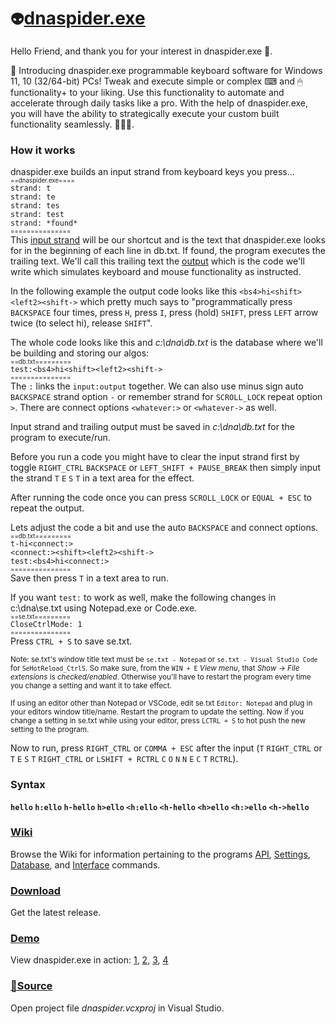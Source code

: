 # `👽`[dnaspider.exe](https://github.com/dnaspider/dna/releases "Download open source dnaspider.exe")
Hello Friend, and thank you for your interest in dnaspider.exe 🙏.

🥁 Introducing dnaspider.exe programmable keyboard software for Windows 11, 10 (32/64-bit) PCs! Tweak and execute simple or complex ⌨ and 🖱 functionality+ to your liking. Use this functionality to automate and accelerate through daily tasks like a pro. With the help of dnaspider.exe, you will have the ability to strategically execute your custom built functionality seamlessly. 🦾🤖🦾.
<h3>How it works</h3>

dnaspider.exe builds an input strand from keyboard keys you press... 
<br><sub><sub>==dnaspider.exe====</sub></sub>
<br><span title="The [T] key on the keyboard was pressed">`strand: t`</span>
<br><span title="The [E] key on the keyboard was pressed">`strand: te`</span>
<br><span title="The [S] key on the keyboard was pressed">`strand: tes`</span>
<br><span title="The [T] key on the keyboard was pressed">`strand: test`</span>
<br><span title="The input sequence [test] was found in the &#13;beginning of one of the lines in db.txt.&#13;Running trailing output...">`strand: *found*`</span>
<br><sup><sup>===============</sup></sup>
<br>This [input strand](https://github.com/dnaspider/dna/wiki/Input-map "View input strand map") will be our shortcut and is the text that dnaspider.exe looks for in the beginning of each line in <span title="Database">db.txt</span>. If found, the program executes the trailing text. We'll call this trailing text the <a href="https://github.com/dnaspider/dna/wiki/api" title="Application programming interface">output</a> which is the code we'll write which simulates keyboard and mouse functionality as instructed. 

In the following example the output code looks like this `<bs4>hi<shift><left2><shift->` which pretty much says to "programmatically press `BACKSPACE` four times, press `H`, press `I`, press (hold) `SHIFT`, press `LEFT` arrow twice (to select hi), release `SHIFT`".

The whole code looks like this and <em>c:\dna\db.txt</em> is the database where we'll be building and storing our algos:
<br><sub><sub><span title="Database: c:\dna\db.txt">==db.txt=========</span></sub></sub>
<br>`test:<bs4>hi<shift><left2><shift->`
<br><sup><sup>===============</sup></sup>
<br>The `:` links the <span title="strand:api">`input:output`</span> together. We can also use minus sign auto `BACKSPACE` strand option <span title="test-">`-`</span> or remember strand for `SCROLL_LOCK` repeat option <span title="test>">`>`</span>. There are connect options <span title="Press: RIGHT_CTRL, W, H, A, T, E, V, E, R">`<whatever:>`</span> or <span title="Press: RIGHT_CTRL, W, H, A, T, E, V, E, R">`<whatever->`</span> as well.

Input strand and trailing output must be saved in <em title="Change c:\dna\se.txt > Database: c:\dna\db.txt for a different location or file name.&#13;e.g., Database: c:\Users\USER_NAME\OneDrive\dna\database.htm">c:\dna\db.txt</em> for the program to execute/run.

Before you run a code you might have to clear the input strand first by toggle `RIGHT_CTRL` `BACKSPACE` or `LEFT_SHIFT + PAUSE_BREAK` then simply input the strand `T` `E` `S` `T` in a text area for the effect.

After running the code once you can press `SCROLL_LOCK` or `EQUAL + ESC` to repeat the output.

Lets adjust the code a bit and use the auto <span title="-">`BACKSPACE`</span> and <span title="<connect:> or <connect->">connect</span> options.
<br><sub><sub><span title="Database: c:\dna\db.txt">==db.txt=========</span></sub></sub>
<br>`t-hi<connect:>`
<br>`<connect:><shift><left2><shift->`
<br>`test:<bs4>hi<connect:>`
<br><sup><sup>===============</sup></sup>
<br>Save then press `T` in a text area to run.

If you want <span title="Line 3">`test:`</span> to work as well, make the following changes in <span title="Settings">c:\dna\se.txt</span> using <span title="se.txt - Notepad">Notepad.exe</span> or <span title="se.txt - Visual Studio Code">Code.exe</span>.
<br><sub><sub><span title="Settings: c:\dna\se.txt">==se.txt=========</span></sub></sub>
<br><span title="CloseCtrlMode: True">`CloseCtrlMode: 1`</span>
<br><sup><sup>===============</sup></sup>
<br>Press `CTRL + S` to save <span title="Settings">se.txt</span>.

<sup>Note: se.txt's window title text must be `se.txt - Notepad` or `se.txt - Visual Studio Code` for <span title="se.txt&#13;&#13;Press CTRL + S to hot push saved settings to dnaspider.exe">`SeHotReload_CtrlS`</span>. So make sure, from the `WIN + E` <em>View menu</em>, that <em>Show -> File extensions</em> is <em>checked/enabled</em>. Otherwise you'll have to restart the program every time you change a setting and want it to take effect.
</sup>

<sup>If using an editor other than <span title="Notepad.exe">Notepad</span> or <span title="Visual Studio Code &#13;Code.exe">VSCode</span>, edit se.txt `Editor: Notepad` and plug in your editors window title/name. Restart the program to update the setting. Now if you change a setting in se.txt while using your editor, press `LCTRL + S` to hot push the new setting to the program.</sup>

Now to run, press <span title="se.txt CtrlKey: 163">`RIGHT_CTRL`</span> or `COMMA + ESC` after the input (`T` `RIGHT_CTRL` or `T` `E` `S` `T` `RIGHT_CTRL`  or `LSHIFT + RCTRL` `C` `O` `N` `N` `E` `C` `T` `RCTRL`).
<h3>Syntax</h3>

<strong><span title="Settings&#013;=se.txt==========&#013;StrandLengthMode: 1&#013;StrandLength: 3&#013;CtrlScanOnlyMode: 0&#013;CloseCtrlMode: 0&#013;Ignore_A-Z: 0&#013;===============&#013;&#013;Database&#013;=db.txt==========&#013;hello&#013;===============&#13;&#013;Run&#013;Press H E L in a text area&#13;&#13;Program&#13;=dnaspider.exe=====&#013;strand: h&#013;strand: he&#013;strand: hel&#013;===============">`hello`</span>
 <span title="=se.txt==========&#013;StrandLengthMode: 0&#013;CtrlScanOnlyMode: 0&#013;CloseCtrlMode: 0&#013;Ignore_A-Z: 0&#013;===============&#13;&#13;=db.txt==========&#13;h:ello&#13;===============&#13;&#13;Run&#13;Clear strand then press H&#13;&#13;To clear strand, toggle RIGHT_CTRL, &#13;BACKSPACE, or LEFT_SHIFT + PAUSE_BREAK&#13;&#13;=dnaspider.exe=====&#013;strand: h&#013;===============">`h:ello`</span>
 <span title="Use minus sign for auto BACKSPACE&#13;&#13;=db.txt==========&#13;h-hello&#13;===============&#13;&#13;Run&#13;Clear strand then press H&#13;&#13;=dnaspider.exe=====&#013;strand: h&#013;===============">`h-hello`</span>
 <span title="Use > to remember input strand &#13;for SCROLL_LOCK repeat&#13; &#13;=db.txt==========&#13;h>ello&#13;===============&#13;&#13;Run&#13;Press H&#13;&#13;=dnaspider.exe=====&#013;strand: h&#013;===============">`h>ello`</span>
 <span title="=db.txt==========&#13;<h:ello&#13;===============&#13;&#13;Run&#13;Press RIGHT_CTRL, release RIGHT_CTRL, H&#13;Or press COMMA + ESC, H&#13;&#13;=dnaspider.exe=====&#013;strand: <&#13;strand: <h&#013;===============">`<h:ello`</span>
 <span title="&#13;&#13;=db.txt==========&#13;<h-hello&#13;===============&#13;&#13;Run&#13;Press RIGHT_CTRL, release RIGHT_CTRL, H&#13;&#13;=dnaspider.exe=====&#013;strand: <&#13;strand: <h&#013;===============">`<h-hello`</span>
 <span title="Use > to remember input strand &#13;for SCROLL_LOCK repeat&#13;&#13;=db.txt==========&#13;<h>ello&#13;===============&#13;&#13;Run&#13;Press RIGHT_CTRL, release RIGHT_CTRL, H&#13;&#13;=dnaspider.exe=====&#013;strand: <&#13;strand: <h&#013;===============">`<h>ello`</span>
 <span title="Connect&#13;&#13;=db.txt========&#13;<i-><o->h<h:>!&#13;<o->hello!&#13;<h:>ello&#13;=============&#13;&#13;Run&#13;Press RIGHT_CTRL, release RIGHT_CTRL, I&#13;&#13;=dnaspider.exe=====&#013;strand: <i&#013;===============">`<h:>ello`</span>
 <span title="Infinite loop&#13;&#13;Press ESC to stop or PAUSE_BREAK to pause/resume&#13;&#13;=db.txt==========&#13;<h-><speed:250>hello <h->&#13;===============&#13;&#13;Run&#13;Press RIGHT_CTRL, release RIGHT_CTRL, H&#13;&#13;=dnaspider.exe=====&#013;strand: <&#13;strand: <h&#013;===============">`<h->hello`</span></strong>

<h3><a href="https://github.com/dnaspider/dna/wiki" title="API, db.txt, Settings, Interface">Wiki</a>&nbsp;</h3>

Browse the Wiki for information pertaining to the programs <a href="https://github.com/dnaspider/dna/wiki/api" title="Application programming interface">API</a>, <a href="https://github.com/dnaspider/dna/wiki/settings" title="se.txt">Settings</a>, <a href="https://github.com/dnaspider/dna/wiki/db.txt" title="db.txt">Database</a>, and <a href="https://github.com/dnaspider/dna/wiki/interface" title="UI">Interface</a> commands.

<h3><a href="https://github.com/dnaspider/dna/releases" title="Press [WIN + PAUSE_BREAK] for system type">Download</a>&nbsp;</h3>

Get the latest release.

<h3><a href="https://www.youtube.com/watch?v=OAhHa7FXAnQ">Demo</a></h3>
View dnaspider.exe in action: <a href="https://youtu.be/eREkcFJht8k" title="Video">1</a>,&nbsp;<a href="https://youtu.be/xQPrTvVNTOA" title="Video">2</a>,&nbsp;<a href="https://youtu.be/w7nbusKkBnY" title="Video">3</a>,&nbsp;<a href="https://youtu.be/LNXzLi6ZoGw" title="Video">4</a>

<h3><a href="https://github.com/dnaspider/dna/archive/master.zip" title="Extract dna-master folder from dna-master.zip to desktop&#13;&#13;dnaspider.vcxproj > Open with > Visual Studio&#13;&#13;Solution Explorer > Source Files > dnaspider.cpp&#13;&#13;Build (Release, x64)&#13;CTRL + SHIFT + B&#13;&#13;dnaspider.exe build can be found in dna/x64/release or dna/Release (x86)">📂Source</a></h3>

Open project file <em>dnaspider.vcxproj</em> in Visual Studio.

